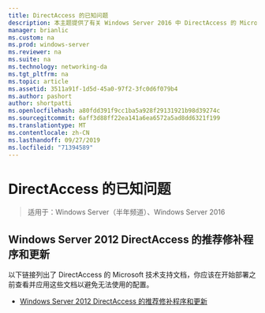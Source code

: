 ```yaml
---
title: DirectAccess 的已知问题
description: 本主题提供了有关 Windows Server 2016 中 DirectAccess 的 Microsoft 技术支持文档的链接。
manager: brianlic
ms.custom: na
ms.prod: windows-server
ms.reviewer: na
ms.suite: na
ms.technology: networking-da
ms.tgt_pltfrm: na
ms.topic: article
ms.assetid: 3511a91f-1d5d-45a0-97f2-3fc0d6f079b4
ms.author: pashort
author: shortpatti
ms.openlocfilehash: a80fdd391f9cc1ba5a928f29131921b98d39274c
ms.sourcegitcommit: 6aff3d88ff22ea141a6ea6572a5ad8dd6321f199
ms.translationtype: MT
ms.contentlocale: zh-CN
ms.lasthandoff: 09/27/2019
ms.locfileid: "71394589"
---
```

# <a name="directaccess-known-issues"></a>DirectAccess 的已知问题

>适用于：Windows Server（半年频道）、Windows Server 2016


## <a name="recommended-hotfixes-and-updates-for-windows-server-2012-directaccess"></a>Windows Server 2012 DirectAccess 的推荐修补程序和更新  
以下链接列出了 DirectAccess 的 Microsoft 技术支持文档，你应该在开始部署之前查看并应用这些文档以避免无法使用的配置。  
  
-   [Windows Server 2012 DirectAccess 的推荐修补程序和更新](https://support.microsoft.com/kb/2883952)  
  
  


